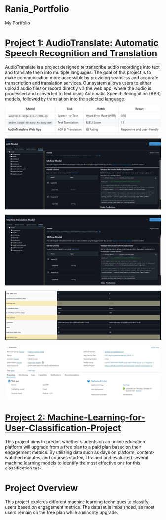 # Rania_Portfolio
My Portfolio
# [Project 1: AudioTranslate: Automatic Speech Recognition and Translation](https://github.com/MohamedeEssam/automatic-speech-recognation)

AudioTranslate is a project designed to transcribe audio recordings into text and translate them into multiple languages. The goal of this project is to make communication more accessible by providing seamless and accurate transcription and translation services. Our system allows users to either upload audio files or record directly via the web app, where the audio is processed and converted to text using Automatic Speech Recognition (ASR) models, followed by translation into the selected language.

![](https://github.com/RaniaBadawi/Rania_Portfolio/blob/main/project%201%20images/1.png)

![](https://github.com/RaniaBadawi/Rania_Portfolio/blob/main/project%201%20images/2.jpg)

![](https://github.com/RaniaBadawi/Rania_Portfolio/blob/main/project%201%20images/3.jpg)

![](https://github.com/RaniaBadawi/Rania_Portfolio/blob/main/project%201%20images/4.jpg)

![](https://github.com/RaniaBadawi/Rania_Portfolio/blob/main/project%201%20images/5.jpg)

# [Project 2: Machine-Learning-for-User-Classification-Project](https://github.com/RaniaBadawi/Machine-Learning-for-User-Classification-Project)
This project aims to predict whether students on an online education platform will upgrade from a free plan to a paid plan based on their engagement metrics. By utilizing data such as days on platform, content-watched minutes, and courses started, I trained and evaluated several machine learning models to identify the most effective one for this classification task.
# Project Overview
This project explores different machine learning techniques to classify users based on engagement metrics. The dataset is imbalanced, as most users remain on the free plan while a minority upgrade.

